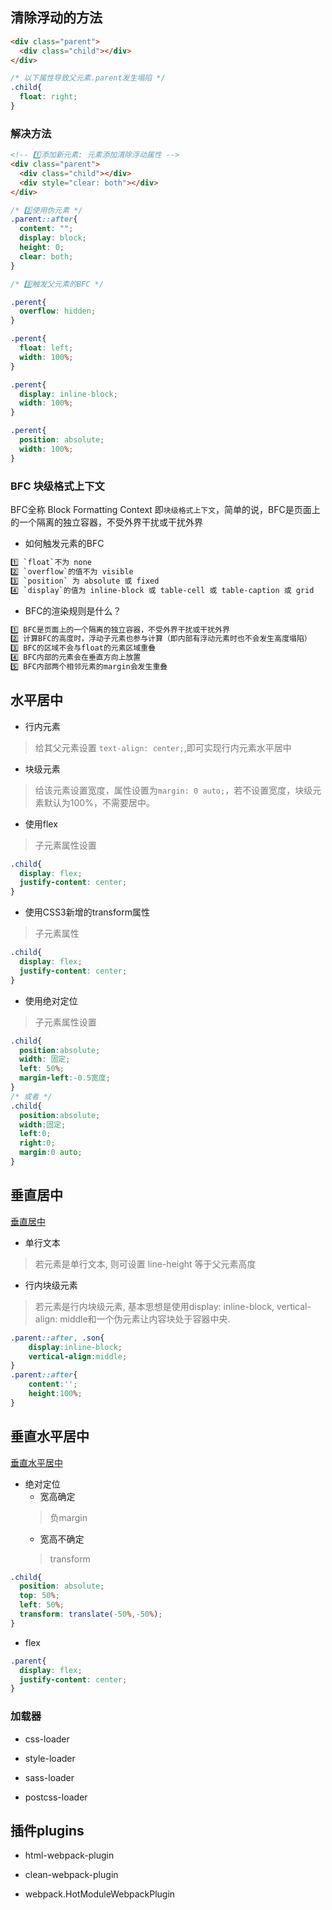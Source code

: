 <style>
  blockquote{
    font-size: 14px;
    color: #777;
  }
</style>

## 清除浮动的方法

```html
<div class="parent">
  <div class="child"></div>
</div>
```

```css
/* 以下属性导致父元素.parent发生塌陷 */
.child{
  float: right;
}
```

### 解决方法
```html
<!-- 1️⃣添加新元素: 元素添加清除浮动属性 -->
<div class="parent">
  <div class="child"></div>
  <div style="clear: both"></div>
</div>
```

```css
/* 2️⃣使用伪元素 */
.parent::after{
  content: "";
  display: block;
  height: 0;
  clear: both;
}
```

```css
/* 3️⃣触发父元素的BFC */

.perent{
  overflow: hidden;
}

.perent{
  float: left;
  width: 100%;
}

.perent{
  display: inline-block;
  width: 100%;
}

.perent{
  position: absolute;
  width: 100%;
}
```

### BFC 块级格式上下文

BFC全称 Block Formatting Context 即`块级格式上下文`，简单的说，BFC是页面上的一个隔离的独立容器，不受外界干扰或干扰外界

* 如何触发元素的BFC
```bash
1️⃣ `float`不为 none
2️⃣ `overflow`的值不为 visible
3️⃣ `position` 为 absolute 或 fixed
4️⃣ `display`的值为 inline-block 或 table-cell 或 table-caption 或 grid
```

* BFC的渲染规则是什么？
```bash
1️⃣ BFC是页面上的一个隔离的独立容器，不受外界干扰或干扰外界
2️⃣ 计算BFC的高度时，浮动子元素也参与计算（即内部有浮动元素时也不会发生高度塌陷）
3️⃣ BFC的区域不会与float的元素区域重叠
4️⃣ BFC内部的元素会在垂直方向上放置
5️⃣ BFC内部两个相邻元素的margin会发生重叠
```

## 水平居中

* 行内元素
>给其父元素设置 `text-align: center;`,即可实现行内元素水平居中

* 块级元素
>给该元素设置宽度，属性设置为`margin: 0 auto;`，若不设置宽度，块级元素默认为100%，不需要居中。

* 使用flex
>子元素属性设置
```css
.child{
  display: flex; 
  justify-content: center;
}
```

* 使用CSS3新增的transform属性
>子元素属性
```css
.child{
  display: flex; 
  justify-content: center;
}
```

* 使用绝对定位
>子元素属性设置
```css
.child{
  position:absolute;
  width: 固定;
  left: 50%;
  margin-left:-0.5宽度;
}
/* 或者 */
.child{
  position:absolute;
  width:固定;
  left:0;
  right:0;
  margin:0 auto;
}
```

## 垂直居中

[垂直居中](https://juejin.im/post/6844903474879004680)

* 单行文本
>若元素是单行文本, 则可设置 line-height 等于父元素高度

* 行内块级元素
>若元素是行内块级元素, 基本思想是使用display: inline-block, vertical-align: middle和一个伪元素让内容块处于容器中央.
```css
.parent::after, .son{
    display:inline-block;
    vertical-align:middle;
}
.parent::after{
    content:'';
    height:100%;
}
```

## 垂直水平居中
[垂直水平居中](https://juejin.im/post/6864398060702760968#heading-25)

* 绝对定位
  - 宽高确定
  >负margin
  - 宽高不确定
  >transform
```css
.child{
  position: absolute;
  top: 50%;
  left: 50%;
  transform: translate(-50%,-50%);
}
```

* flex
```css
.parent{
  display: flex;
  justify-content: center;
}
```

### 加载器

* css-loader

* style-loader

* sass-loader

* postcss-loader


## 插件plugins

* html-webpack-plugin

* clean-webpack-plugin

* webpack.HotModuleWebpackPlugin